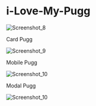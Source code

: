 # i-Love-My-Pugg

![Screenshot_8](https://user-images.githubusercontent.com/62224609/133913599-20db9321-914e-4bb1-82ce-8a520063606c.png)

Card Pugg

![Screenshot_9](https://user-images.githubusercontent.com/62224609/133913630-f179fb2a-b7e3-4107-8ece-d30b561c7286.png)


Mobile Pugg

![Screenshot_10](https://user-images.githubusercontent.com/62224609/133913661-7c0579b9-0655-4618-8e6b-07634a0ef8c3.png)


Modal Pugg

![Screenshot_10](https://user-images.githubusercontent.com/62224609/133913746-92218575-5106-42ec-9b50-c594aa064192.png)


